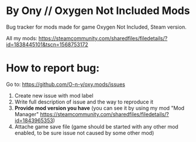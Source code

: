 # By Ony // Oxygen Not Included Mods
Bug tracker for mods made for game Oxygen Not Included, Steam version.

All my mods: 
https://steamcommunity.com/sharedfiles/filedetails/?id=1838445101&tscn=1568753172


# How to report bug:

Go to: https://github.com/O-n-y/oxy.mods/issues
1. Create new issue with mod label
2. Write full description of issue and the way to reproduce it
3. **Provide mod version you have** (you can see it by using my mod "Mod Manager" https://steamcommunity.com/sharedfiles/filedetails/?id=1843965353)
4. Attache game save file (game should be started with any other mod enabled, to be sure issue not caused by some other mod)
